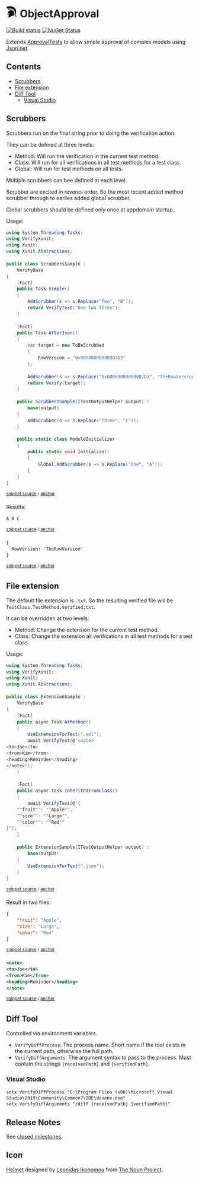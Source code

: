<!--
GENERATED FILE - DO NOT EDIT
This file was generated by [MarkdownSnippets](https://github.com/SimonCropp/MarkdownSnippets).
Source File: /readme.source.md
To change this file edit the source file and then run MarkdownSnippets.
-->

# <img src="/src/icon.png" height="30px"> ObjectApproval

[![Build status](https://ci.appveyor.com/api/projects/status/qt5bqw30vp7ywgh3/branch/master?svg=true)](https://ci.appveyor.com/project/SimonCropp/ObjectApproval)
[![NuGet Status](https://img.shields.io/nuget/v/ObjectApproval.svg?cacheSeconds=86400)](https://www.nuget.org/packages/ObjectApproval/)

Extends [ApprovalTests](https://github.com/approvals/ApprovalTests.Net) to allow simple approval of complex models using [Json.net](https://www.newtonsoft.com/json).

<!-- toc -->
## Contents

  * [Scrubbers](#scrubbers)
  * [File extension](#file-extension)
  * [Diff Tool](#diff-tool)
    * [Visual Studio](#visual-studio)
<!-- endtoc -->


## Scrubbers

Scrubbers run on the final string prior to doing the verification action.

They can be defined at three levels:

 * Method: Will run the verification in the current test method.
 * Class: Will run for all verifications in all test methods for a test class.
 * Global: Will run for test methods on all tests.

Multiple scrubbers can bee defined at each level.

Scrubber are excited in reveres order. So the most recent added method scrubber through to earlies added global scrubber.

Global scrubbers should be defined only once at appdomain startup.

Usage:

<!-- snippet: scrubberssample.cs -->
<a id='snippet-scrubberssample.cs'/></a>
```cs
using System.Threading.Tasks;
using VerifyXunit;
using Xunit;
using Xunit.Abstractions;

public class ScrubbersSample :
    VerifyBase
{
    [Fact]
    public Task Simple()
    {
        AddScrubber(s => s.Replace("Two", "B"));
        return VerifyText("One Two Three");
    }

    [Fact]
    public Task AfterJson()
    {
        var target = new ToBeScrubbed
        {
            RowVersion = "0x00000000000007D3"
        };

        AddScrubber(s => s.Replace("0x00000000000007D3", "TheRowVersion"));
        return Verify(target);
    }

    public ScrubbersSample(ITestOutputHelper output) :
        base(output)
    {
        AddScrubber(s => s.Replace("Three", "C"));
    }

    public static class ModuleInitializer
    {
        public static void Initialize()
        {
            Global.AddScrubber(s => s.Replace("One", "A"));
        }
    }
}
```
<sup>[snippet source](/src/Verify.Xunit.Tests/Scrubbers/ScrubbersSample.cs#L1-L41) / [anchor](#snippet-scrubberssample.cs)</sup>
<!-- endsnippet -->

Results:

<!-- snippet: ScrubbersSample.Simple.verified.txt -->
<a id='snippet-ScrubbersSample.Simple.verified.txt'/></a>
```txt
A B C
```
<sup>[snippet source](/src/Verify.Xunit.Tests/Scrubbers/ScrubbersSample.Simple.verified.txt#L1-L1) / [anchor](#snippet-ScrubbersSample.Simple.verified.txt)</sup>
<!-- endsnippet -->

<!-- snippet: ScrubbersSample.AfterJson.verified.txt -->
<a id='snippet-ScrubbersSample.AfterJson.verified.txt'/></a>
```txt
{
  RowVersion: 'TheRowVersion'
}
```
<sup>[snippet source](/src/Verify.Xunit.Tests/Scrubbers/ScrubbersSample.AfterJson.verified.txt#L1-L3) / [anchor](#snippet-ScrubbersSample.AfterJson.verified.txt)</sup>
<!-- endsnippet -->


## File extension

The default file extension is `.txt`. So the resulting verified file will be `TestClass.TestMethod.verified.txt`.

It can be overridden at two levels:

 * Method: Change the extension for the current test method.
 * Class: Change the extension all verifications in all test methods for a test class.

Usage:

<!-- snippet: ExtensionSample.cs -->
<a id='snippet-ExtensionSample.cs'/></a>
```cs
using System.Threading.Tasks;
using VerifyXunit;
using Xunit;
using Xunit.Abstractions;

public class ExtensionSample :
    VerifyBase
{
    [Fact]
    public async Task AtMethod()
    {
        UseExtensionForText(".xml");
        await VerifyText(@"<note>
<to>Joe</to>
<from>Kim</from>
<heading>Reminder</heading>
</note>");
    }

    [Fact]
    public async Task InheritedFromClass()
    {
        await VerifyText(@"{
    ""fruit"": ""Apple"",
    ""size"": ""Large"",
    ""color"": ""Red""
}");
    }

    public ExtensionSample(ITestOutputHelper output) :
        base(output)
    {
        UseExtensionForText(".json");
    }
}
```
<sup>[snippet source](/src/Verify.Xunit.Tests/ExtensionSample.cs#L1-L35) / [anchor](#snippet-ExtensionSample.cs)</sup>
<!-- endsnippet -->

Result in two files:

<!-- snippet: ExtensionSample.InheritedFromClass.verified.json -->
<a id='snippet-ExtensionSample.InheritedFromClass.verified.json'/></a>
```json
{
    "fruit": "Apple",
    "size": "Large",
    "color": "Red"
}
```
<sup>[snippet source](/src/Verify.Xunit.Tests/ExtensionSample.InheritedFromClass.verified.json#L1-L5) / [anchor](#snippet-ExtensionSample.InheritedFromClass.verified.json)</sup>
<!-- endsnippet -->

<!-- snippet: ExtensionSample.AtMethod.verified.xml -->
<a id='snippet-ExtensionSample.AtMethod.verified.xml'/></a>
```xml
<note>
<to>Joe</to>
<from>Kim</from>
<heading>Reminder</heading>
</note>
```
<sup>[snippet source](/src/Verify.Xunit.Tests/ExtensionSample.AtMethod.verified.xml#L1-L5) / [anchor](#snippet-ExtensionSample.AtMethod.verified.xml)</sup>
<!-- endsnippet -->


## Diff Tool

Controlled via environment variables.

 * `VerifyDiffProcess`: The process name. Short name if the tool exists in the current path, otherwise the full path.
 * `VerifyDiffArguments`: The argument syntax to pass to the process. Must contain the strings `{receivedPath}` and `{verifiedPath}`.


### Visual Studio

```
setx VerifyDiffProcess "C:\Program Files (x86)\Microsoft Visual Studio\2019\Community\Common7\IDE\devenv.exe"
setx VerifyDiffArguments "/diff {receivedPath} {verifiedPath}"
```


## Release Notes

See [closed milestones](../../milestones?state=closed).



## Icon

[Helmet](https://thenounproject.com/term/helmet/9554/) designed by [Leonidas Ikonomou](https://thenounproject.com/alterego) from [The Noun Project](https://thenounproject.com).
